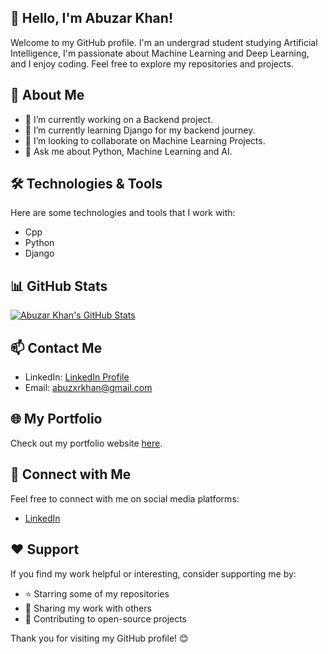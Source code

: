 ## 👋 Hello, I'm Abuzar Khan!

Welcome to my GitHub profile. I'm an undergrad student studying Artificial Intelligence, I'm passionate about Machine Learning and Deep Learning, and I enjoy coding. Feel free to explore my repositories and projects.

## 🚀 About Me

- 🔭 I’m currently working on a Backend project.
- 🌱 I’m currently learning Django for my backend journey.
- 👯 I’m looking to collaborate on Machine Learning Projects.
- 💬 Ask me about Python, Machine Learning and AI.

## 🛠️ Technologies & Tools

Here are some technologies and tools that I work with:

- Cpp
- Python
- Django

## 📊 GitHub Stats

[![Abuzar Khan's GitHub Stats](https://github-readme-stats.vercel.app/api?username=abuzxrkhan&show_icons=true&count_private=true&hide=contribs,prs)](https://github.com/abuzxrkhan)
## 📫 Contact Me

- LinkedIn: [LinkedIn Profile](https://www.linkedin.com/in/abuzarkhanai/)
- Email: abuzxrkhan@gmail.com

## 🌐 My Portfolio

Check out my portfolio website [here](https://my-portfolio-website.com).

## 🤝 Connect with Me

Feel free to connect with me on social media platforms:

- [LinkedIn](https://www.linkedin.com/in/abuzarkhanai/)

## ❤️ Support

If you find my work helpful or interesting, consider supporting me by:

- ⭐️ Starring some of my repositories
- 📣 Sharing my work with others
- 🚀 Contributing to open-source projects

Thank you for visiting my GitHub profile! 😊
